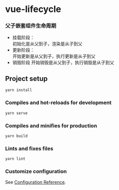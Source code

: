 # vue-lifecycle
### 父子嵌套组件生命周期
- 挂载阶段：    
初始化是从父到子，渲染是从子到父
- 更新阶段：    
开始更新是从父到子，执行更新是从子到父
- 销毁阶段
开始销毁是从父到子，执行销毁是从子到父
## Project setup
```
yarn install
```

### Compiles and hot-reloads for development
```
yarn serve
```

### Compiles and minifies for production
```
yarn build
```

### Lints and fixes files
```
yarn lint
```

### Customize configuration
See [Configuration Reference](https://cli.vuejs.org/config/).
